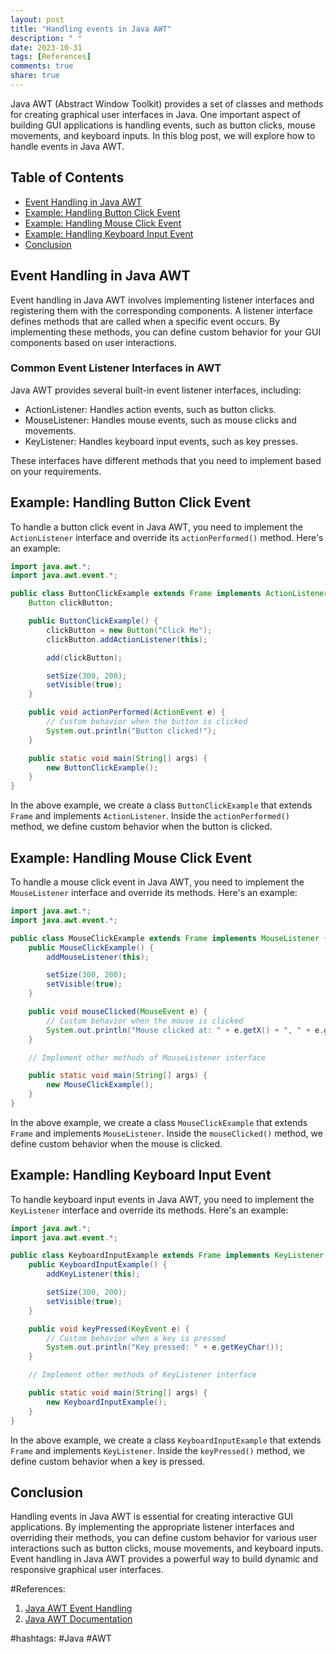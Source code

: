 ```yaml
---
layout: post
title: "Handling events in Java AWT"
description: " "
date: 2023-10-31
tags: [References]
comments: true
share: true
---
```


Java AWT (Abstract Window Toolkit) provides a set of classes and methods for creating graphical user interfaces in Java. One important aspect of building GUI applications is handling events, such as button clicks, mouse movements, and keyboard inputs. In this blog post, we will explore how to handle events in Java AWT.

## Table of Contents
- [Event Handling in Java AWT](#event-handling-in-java-awt)
- [Example: Handling Button Click Event](#example-handling-button-click-event)
- [Example: Handling Mouse Click Event](#example-handling-mouse-click-event)
- [Example: Handling Keyboard Input Event](#example-handling-keyboard-input-event)
- [Conclusion](#conclusion)

## Event Handling in Java AWT

Event handling in Java AWT involves implementing listener interfaces and registering them with the corresponding components. A listener interface defines methods that are called when a specific event occurs. By implementing these methods, you can define custom behavior for your GUI components based on user interactions.

### Common Event Listener Interfaces in AWT

Java AWT provides several built-in event listener interfaces, including:
- ActionListener: Handles action events, such as button clicks.
- MouseListener: Handles mouse events, such as mouse clicks and movements.
- KeyListener: Handles keyboard input events, such as key presses.

These interfaces have different methods that you need to implement based on your requirements.

## Example: Handling Button Click Event

To handle a button click event in Java AWT, you need to implement the `ActionListener` interface and override its `actionPerformed()` method. Here's an example:

```java
import java.awt.*;
import java.awt.event.*;

public class ButtonClickExample extends Frame implements ActionListener {
    Button clickButton;

    public ButtonClickExample() {
        clickButton = new Button("Click Me");
        clickButton.addActionListener(this);

        add(clickButton);

        setSize(300, 200);
        setVisible(true);
    }

    public void actionPerformed(ActionEvent e) {
        // Custom behavior when the button is clicked
        System.out.println("Button clicked!");
    }

    public static void main(String[] args) {
        new ButtonClickExample();
    }
}
```

In the above example, we create a class `ButtonClickExample` that extends `Frame` and implements `ActionListener`. Inside the `actionPerformed()` method, we define custom behavior when the button is clicked.

## Example: Handling Mouse Click Event

To handle a mouse click event in Java AWT, you need to implement the `MouseListener` interface and override its methods. Here's an example:

```java
import java.awt.*;
import java.awt.event.*;

public class MouseClickExample extends Frame implements MouseListener {
    public MouseClickExample() {
        addMouseListener(this);

        setSize(300, 200);
        setVisible(true);
    }

    public void mouseClicked(MouseEvent e) {
        // Custom behavior when the mouse is clicked
        System.out.println("Mouse clicked at: " + e.getX() + ", " + e.getY());
    }

    // Implement other methods of MouseListener interface

    public static void main(String[] args) {
        new MouseClickExample();
    }
}
```

In the above example, we create a class `MouseClickExample` that extends `Frame` and implements `MouseListener`. Inside the `mouseClicked()` method, we define custom behavior when the mouse is clicked.

## Example: Handling Keyboard Input Event

To handle keyboard input events in Java AWT, you need to implement the `KeyListener` interface and override its methods. Here's an example:

```java
import java.awt.*;
import java.awt.event.*;

public class KeyboardInputExample extends Frame implements KeyListener {
    public KeyboardInputExample() {
        addKeyListener(this);

        setSize(300, 200);
        setVisible(true);
    }

    public void keyPressed(KeyEvent e) {
        // Custom behavior when a key is pressed
        System.out.println("Key pressed: " + e.getKeyChar());
    }

    // Implement other methods of KeyListener interface

    public static void main(String[] args) {
        new KeyboardInputExample();
    }
}
```

In the above example, we create a class `KeyboardInputExample` that extends `Frame` and implements `KeyListener`. Inside the `keyPressed()` method, we define custom behavior when a key is pressed.

## Conclusion

Handling events in Java AWT is essential for creating interactive GUI applications. By implementing the appropriate listener interfaces and overriding their methods, you can define custom behavior for various user interactions such as button clicks, mouse movements, and keyboard inputs. Event handling in Java AWT provides a powerful way to build dynamic and responsive graphical user interfaces.

#References:

1. [Java AWT Event Handling](https://docs.oracle.com/javase/tutorial/uiswing/events/index.html)
2. [Java AWT Documentation](https://docs.oracle.com/en/java/javase/11/docs/api/java.desktop/java/awt/package-summary.html)

#hashtags:
#Java #AWT